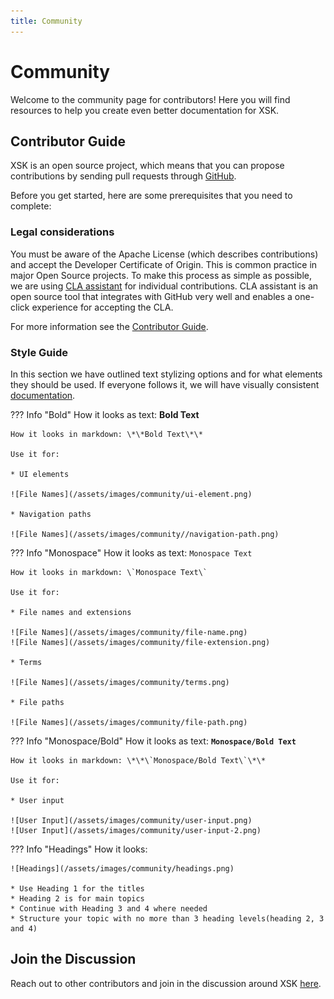 ```yaml
---
title: Community
---
```


Community
===

Welcome to the community page for contributors! Here you will find resources to help you create even better documentation for XSK. 

## Contributor Guide

XSK is an open source project, which means that you can propose contributions by sending pull requests through [GitHub](https://github.com/sap/xsk).

Before you get started, here are some prerequisites that you need to complete:

### Legal considerations

You must be aware of the Apache License (which describes contributions) and accept the Developer Certificate of Origin. This is common practice in major Open Source projects. To make this process as simple as possible, we are using [CLA assistant](https://cla-assistant.io/) for individual contributions. CLA assistant is an open source tool that integrates with GitHub very well and enables a one-click experience for accepting the CLA.

For  more information see the [Contributor Guide](https://github.com/sap/xsk/blob/main/CONTRIBUTING.md).

### Style Guide

In this section we have outlined text stylizing options and for what elements they should be used. If everyone follows it, we will have visually consistent [documentation](https://github.com/sap/xsk/tree/gh-pages).

??? Info "Bold"
	How it looks as text: **Bold Text**
	
	How it looks in markdown: \*\*Bold Text\*\*
	
	Use it for: 
	
	* UI elements
	
	![File Names](/assets/images/community/ui-element.png)
	
	* Navigation paths
	
	![File Names](/assets/images/community//navigation-path.png)
	
??? Info "Monospace"
	How it looks as text: `Monospace Text`
	
	How it looks in markdown: \`Monospace Text\`
	
	Use it for: 
	
	* File names and extensions

	![File Names](/assets/images/community/file-name.png)
	![File Names](/assets/images/community/file-extension.png)
	
	* Terms
	
	![File Names](/assets/images/community/terms.png)
	
	* File paths
	
	![File Names](/assets/images/community/file-path.png)
	
??? Info "Monospace/Bold"
	How it looks as text: **`Monospace/Bold Text`**
	
	How it looks in markdown: \*\*\`Monospace/Bold Text\`\*\*
	
	Use it for: 
	
	* User input
	
	![User Input](/assets/images/community/user-input.png)
	![User Input](/assets/images/community/user-input-2.png)

??? Info "Headings"
	How it looks: 
	
	![Headings](/assets/images/community/headings.png)
	
	* Use Heading 1 for the titles
	* Heading 2 is for main topics
	* Continue with Heading 3 and 4 where needed
	* Structure your topic with no more than 3 heading levels(heading 2, 3 and 4)

	
## Join the Discussion

Reach out to other contributors and join in the discussion around XSK [here](https://github.com/SAP/xsk/discussions).
